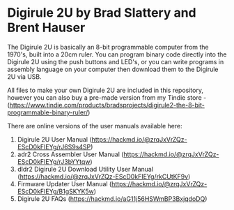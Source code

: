 # Digirule 2U by Brad Slattery and Brent Hauser

The Digirule 2U is basically an 8-bit programmable computer from the 1970's, built into a 20cm ruler. You can program binary code directly into the Digirule 2U using the push buttons and LED's, or you can write programs in assembly language on your computer then download them to the Digirule 2U via USB.

All files to make your own Digirule 2U are included in this repository, however you can also buy a pre-made version from my Tindie store - (https://www.tindie.com/products/bradsprojects/digirule2-the-8-bit-programmable-binary-ruler/)

There are online versions of the user manuals available here:

1. Digirule 2U User Manual                        (https://hackmd.io/@zrqJxVrZQz-EScD0kFIEYg/rJ6S9s4SP)
2. adr2 Cross Assembler User Manual               (https://hackmd.io/@zrqJxVrZQz-EScD0kFIEYg/rJ3bYYtqw)
3. dldr2 Digirule 2U Download Utility User Manual (https://hackmd.io/@zrqJxVrZQz-EScD0kFIEYg/rkCUtKF9v)
4. Firmware Updater User Manual                   (https://hackmd.io/@zrqJxVrZQz-EScD0kFIEYg/B1gSKYK5w)
5. Digirule 2U FAQs                               (https://hackmd.io/aG11j56HSWmBP3BxjqdoDQ)

